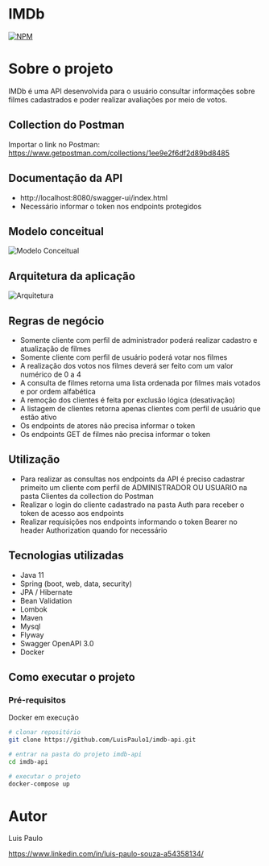 # IMDb
[![NPM](https://img.shields.io/npm/l/react)](https://github.com/LuisPaulo1/imdb-api/blob/master/LICENSE) 

# Sobre o projeto

IMDb é uma API desenvolvida para o usuário consultar informações sobre filmes cadastrados e poder realizar avaliações por meio de votos.

## Collection do Postman
Importar o link no Postman: https://www.getpostman.com/collections/1ee9e2f6df2d89bd8485
 
## Documentação da API
- http://localhost:8080/swagger-ui/index.html
- Necessário informar o token nos endpoints protegidos

## Modelo conceitual
![Modelo Conceitual](https://github.com/LuisPaulo1/assets/blob/master/imdb/diagrama-de-classe.png)

## Arquitetura da aplicação
![Arquitetura](https://github.com/LuisPaulo1/assets/blob/master/imdb/arquitetura.png)

## Regras de negócio
- Somente cliente com perfil de administrador poderá realizar cadastro e atualização de filmes
- Somente cliente com perfil de usuário poderá votar nos filmes
- A realização dos votos nos filmes deverá ser feito com um valor numérico de 0 a 4
- A consulta de filmes retorna uma lista ordenada por filmes mais votados e por ordem alfabética
- A remoção dos clientes é feita por exclusão lógica (desativação)
- A listagem de clientes retorna apenas clientes com perfil de usuário que estão ativo
- Os endpoints de atores não precisa informar o token
- Os endpoints GET de filmes não precisa informar o token

## Utilização
- Para realizar as consultas nos endpoints da API é preciso cadastrar primeito um cliente com perfil de ADMINISTRADOR OU USUARIO na pasta Clientes da collection do Postman
- Realizar o login do cliente cadastrado na pasta Auth para receber o token de acesso aos endpoints
- Realizar requisições nos endpoints informando o token Bearer no header Authorization quando for necessário

## Tecnologias utilizadas
- Java 11
- Spring (boot, web, data, security)
- JPA / Hibernate
- Bean Validation
- Lombok
- Maven
- Mysql
- Flyway
- Swagger OpenAPI 3.0
- Docker

## Como executar o projeto

### Pré-requisitos
Docker em execução

```bash
# clonar repositório
git clone https://github.com/LuisPaulo1/imdb-api.git

# entrar na pasta do projeto imdb-api
cd imdb-api

# executar o projeto
docker-compose up
```

# Autor

Luis Paulo

https://www.linkedin.com/in/luis-paulo-souza-a54358134/
